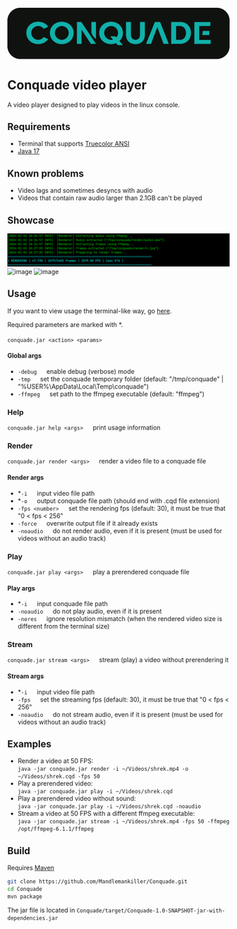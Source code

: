 ![image](https://raw.githubusercontent.com/Mandlemankiller/Conquade/master/branding/banner.png)

# Conquade video player

A video player designed to play videos in the linux console.<br>

## Requirements

- Terminal that supports [Truecolor ANSI](https://en.wikipedia.org/wiki/Color_depth#True_color_(24-bit))
- [Java 17](https://www.oracle.com/java/technologies/downloads/)

## Known problems

- Video lags and sometimes desyncs with audio
- Videos that contain raw audio larger than 2.1GB can't be played

## Showcase

![image](https://raw.githubusercontent.com/Mandlemankiller/Conquade/master/branding/render.png)
![image](https://raw.githubusercontent.com/Mandlemankiller/Conquade/master/branding/rick.gif)
![image](https://raw.githubusercontent.com/Mandlemankiller/Conquade/master/branding/cars.gif#)

## Usage

If you want to view usage the terminal-like way,
go [here](https://raw.githubusercontent.com/Mandlemankiller/Conquade/master/src/main/resources/usage.txt).

Required parameters are marked with *. <br><br>
`conquade.jar <action> <params>`

#### Global args

- `-debug` &emsp; enable debug (verbose) mode
- `-tmp` &emsp; set the conquade temporary folder (default: "/tmp/conquade" | "%USER%\AppData\Local\Temp\conquade")
- `-ffmpeg` &emsp; set path to the ffmpeg executable (default: "ffmpeg")

### Help

`conquade.jar help <args>` &emsp; print usage information

### Render

`conquade.jar render <args>` &emsp; render a video file to a conquade file

#### Render args

- *`-i` &emsp; input video file path
- *`-o` &emsp; output conquade file path (should end with .cqd file extension)
- `-fps <number>` &emsp; set the rendering fps (default: 30), it must be true that "0 < fps < 256"
- `-force` &emsp; overwrite output file if it already exists
- `-noaudio` &emsp; do not render audio, even if it is present (must be used for videos without an audio track)

### Play

`conquade.jar play <args>` &emsp; play a prerendered conquade file

#### Play args

- *`-i` &emsp; input conquade file path
- `-noaudio` &emsp; do not play audio, even if it is present
- `-nores` &emsp; ignore resolution mismatch (when the rendered video size is different from the terminal size)

### Stream

`conquade.jar stream <args>` &emsp; stream (play) a video without prerendering it

#### Stream args

- *`-i` &emsp; input video file path
- `-fps` &emsp; set the streaming fps (default: 30), it must be true that "0 < fps < 256"
- `-noaudio` &emsp; do not stream audio, even if it is present (must be used for videos without an audio track)

## Examples

- Render a video at 50 FPS: <br>
  `java -jar conquade.jar render -i ~/Videos/shrek.mp4 -o ~/Videos/shrek.cqd -fps 50`
- Play a prerendered video: <br>
  `java -jar conquade.jar play -i ~/Videos/shrek.cqd`
- Play a prerendered video without sound: <br>
  `java -jar conquade.jar play -i ~/Videos/shrek.cqd -noaudio`
- Stream a video at 50 FPS with a different ffmpeg executable:  <br>
  `java -jar conquade.jar stream -i ~/Videos/shrek.mp4 -fps 50 -ffmpeg /opt/ffmpeg-6.1.1/ffmpeg`

## Build

Requires [Maven](https://maven.apache.org/download.cgi)

```bash
git clone https://github.com/Mandlemankiller/Conquade.git
cd Conquade
mvn package
```

The jar file is located in `Conquade/target/Conquade-1.0-SNAPSHOT-jar-with-dependencies.jar`
